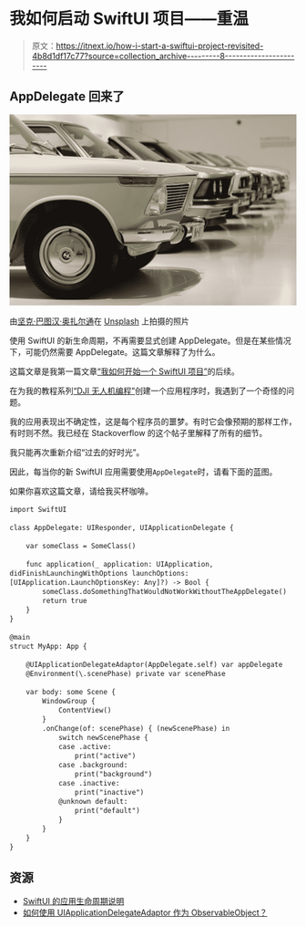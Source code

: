 # 我如何启动 SwiftUI 项目——重温

> 原文：<https://itnext.io/how-i-start-a-swiftui-project-revisited-4b8d1df17c77?source=collection_archive---------8----------------------->

## AppDelegate 回来了

![](img/768d430429e237e8acbc6c8922bff22e.png)

由[坚克·巴图汉·奥扎尔通](https://unsplash.com/@c_b_ozaltun?utm_source=medium&utm_medium=referral)在 [Unsplash](https://unsplash.com?utm_source=medium&utm_medium=referral) 上拍摄的照片

使用 SwiftUI 的新生命周期，不再需要显式创建 AppDelegate。但是在某些情况下，可能仍然需要 AppDelegate。这篇文章解释了为什么。

这篇文章是我第一篇文章[“我如何开始一个 SwiftUI 项目”](https://twissmueller.medium.com/how-i-start-a-swiftui-project-28767bb73df9)的后续。

在为我的教程系列[“DJI 无人机编程”](https://twissmueller.medium.com/programming-dji-drones-97974c18af06)创建一个应用程序时，我遇到了一个奇怪的问题。

我的应用表现出不确定性，这是每个程序员的噩梦。有时它会像预期的那样工作，有时则不然。我已经在 Stackoverflow 的这个帖子里解释了所有的细节。

我只能再次重新介绍“过去的好时光”。

因此，每当你的新 SwiftUI 应用需要使用`AppDelegate`时，请看下面的蓝图。

如果你喜欢这篇文章，请给我买杯咖啡。

```
import SwiftUI

class AppDelegate: UIResponder, UIApplicationDelegate {

    var someClass = SomeClass()

    func application(_ application: UIApplication, didFinishLaunchingWithOptions launchOptions: [UIApplication.LaunchOptionsKey: Any]?) -> Bool {
        someClass.doSomethingThatWouldNotWorkWithoutTheAppDelegate()
        return true
    }
}

@main
struct MyApp: App {

    @UIApplicationDelegateAdaptor(AppDelegate.self) var appDelegate
    @Environment(\.scenePhase) private var scenePhase

    var body: some Scene {
        WindowGroup {
            ContentView()
        }
        .onChange(of: scenePhase) { (newScenePhase) in
            switch newScenePhase {
            case .active:
                print("active")
            case .background:
                print("background")
            case .inactive:
                print("inactive")
            @unknown default:
                print("default")
            }
        }
    }
}
```

## 资源

*   [SwiftUI 的应用生命周期说明](https://learnappmaking.com/swiftui-app-lifecycle-how-to/)
*   [如何使用 UIApplicationDelegateAdaptor 作为 ObservableObject？](https://stackoverflow.com/a/64484944/1065468)